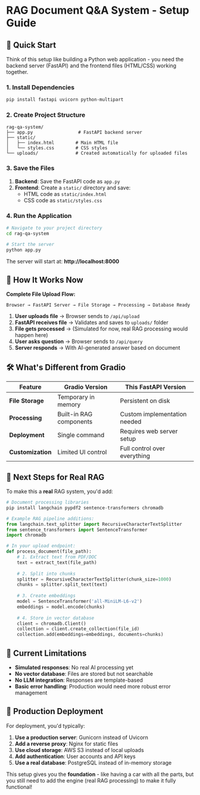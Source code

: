 # RAG Document Q&A System - Setup Guide

## 🚀 Quick Start

Think of this setup like building a Python web application - you need the backend server (FastAPI) and the frontend files (HTML/CSS) working together.

### 1. Install Dependencies

```bash
pip install fastapi uvicorn python-multipart
```

### 2. Create Project Structure

```
rag-qa-system/
├── app.py                 # FastAPI backend server
├── static/
│   ├── index.html        # Main HTML file
│   └── styles.css        # CSS styles
└── uploads/              # Created automatically for uploaded files
```

### 3. Save the Files

1. **Backend**: Save the FastAPI code as `app.py`
2. **Frontend**: Create a `static/` directory and save:
   - HTML code as `static/index.html`
   - CSS code as `static/styles.css`

### 4. Run the Application

```bash
# Navigate to your project directory
cd rag-qa-system

# Start the server
python app.py
```

The server will start at: **http://localhost:8000**

## 🔄 How It Works Now

**Complete File Upload Flow:**

```
Browser → FastAPI Server → File Storage → Processing → Database Ready
```

1. **User uploads file** → Browser sends to `/api/upload`
2. **FastAPI receives file** → Validates and saves to `uploads/` folder
3. **File gets processed** → (Simulated for now, real RAG processing would happen here)
4. **User asks question** → Browser sends to `/api/query`
5. **Server responds** → With AI-generated answer based on document

## 🛠️ What's Different from Gradio

| Feature | Gradio Version | This FastAPI Version |
|---------|---------------|---------------------|
| **File Storage** | Temporary in memory | Persistent on disk |
| **Processing** | Built-in RAG components | Custom implementation needed |
| **Deployment** | Single command | Requires web server setup |
| **Customization** | Limited UI control | Full control over everything |

## 🔧 Next Steps for Real RAG

To make this a **real** RAG system, you'd add:

```python
# Document processing libraries
pip install langchain pypdf2 sentence-transformers chromadb

# Example RAG pipeline additions:
from langchain.text_splitter import RecursiveCharacterTextSplitter
from sentence_transformers import SentenceTransformer
import chromadb

# In your upload endpoint:
def process_document(file_path):
    # 1. Extract text from PDF/DOC
    text = extract_text(file_path)
    
    # 2. Split into chunks
    splitter = RecursiveCharacterTextSplitter(chunk_size=1000)
    chunks = splitter.split_text(text)
    
    # 3. Create embeddings
    model = SentenceTransformer('all-MiniLM-L6-v2')
    embeddings = model.encode(chunks)
    
    # 4. Store in vector database
    client = chromadb.Client()
    collection = client.create_collection(file_id)
    collection.add(embeddings=embeddings, documents=chunks)
```

## 🚨 Current Limitations

- **Simulated responses**: No real AI processing yet
- **No vector database**: Files are stored but not searchable
- **No LLM integration**: Responses are template-based
- **Basic error handling**: Production would need more robust error management

## 🎯 Production Deployment

For deployment, you'd typically:

1. **Use a production server**: Gunicorn instead of Uvicorn
2. **Add a reverse proxy**: Nginx for static files
3. **Use cloud storage**: AWS S3 instead of local uploads
4. **Add authentication**: User accounts and API keys
5. **Use a real database**: PostgreSQL instead of in-memory storage

This setup gives you the **foundation** - like having a car with all the parts, but you still need to add the engine (real RAG processing) to make it fully functional!

